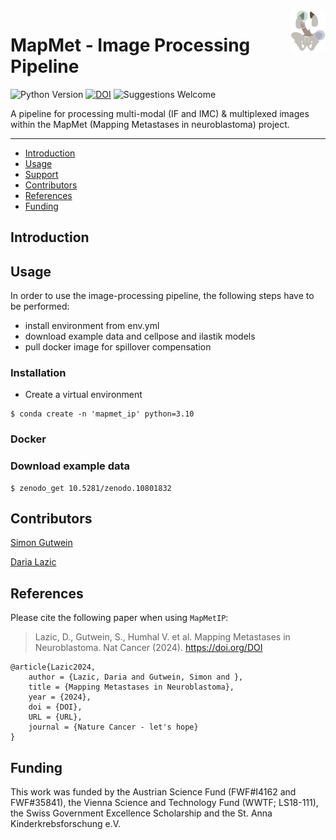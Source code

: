 <img src="https://github.com/TaschnerMandlGroup/MapMetIP/blob/main/docs/img/logo.png" align="right" alt="Logo" width="55" />

# MapMet - Image Processing Pipeline
[comment]: <> (repo-specific shields will work once the repo is online)
![Python Version](https://img.shields.io/badge/python-3.10.9-blue)
[![DOI](https://zenodo.org/badge/DOI/10.5281/zenodo.10801832.svg)](https://doi.org/10.5281/zenodo.10801832)
![Suggestions Welcome](https://img.shields.io/badge/suggestions-welcome-green)

A pipeline for processing multi-modal (IF and IMC) & multiplexed images within the MapMet (Mapping Metastases in neuroblastoma) project. 

---

* [Introduction](#introduction)
* [Usage](#usage)
* [Support](#support)
* [Contributors](#contributors)
* [References](#references)
* [Funding](#funding)

## Introduction


## Usage

In order to use the image-processing pipeline, the following steps have to be performed:
- install environment from env.yml
- download example data and cellpose and ilastik models
- pull docker image for spillover compensation
  
### Installation
- Create a virtual environment
```
$ conda create -n 'mapmet_ip' python=3.10
```
### Docker

### Download example data
[comment]: <> (zenodo get has to be installed first)
```
$ zenodo_get 10.5281/zenodo.10801832
```
## Contributors

[Simon Gutwein](https://github.com/SimonBon/)

[Daria Lazic](https://github.com/LazDaria)

## References
Please cite the following paper when using `MapMetIP`:

>  Lazic, D., Gutwein, S., Humhal V. et al. Mapping Metastases in Neuroblastoma. Nat Cancer (2024). https://doi.org/DOI

    @article{Lazic2024,
        author = {Lazic, Daria and Gutwein, Simon and },
        title = {Mapping Metastases in Neuroblastoma},
        year = {2024},
        doi = {DOI},
        URL = {URL},
        journal = {Nature Cancer - let's hope}
    }
## Funding

This work was funded by the Austrian Science Fund (FWF#I4162 and FWF#35841), the Vienna Science and Technology Fund (WWTF; LS18-111), the Swiss Government Excellence Scholarship and the St. Anna Kinderkrebsforschung e.V.

